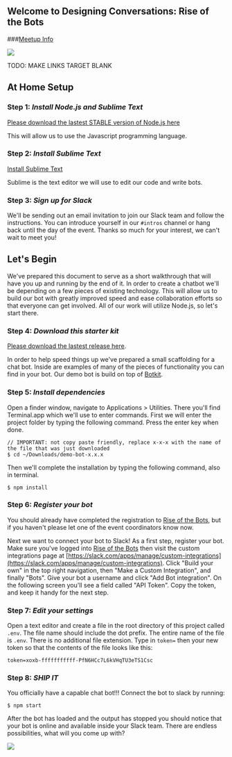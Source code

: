 ## Welcome to Designing Conversations: Rise of the Bots

###[Meetup Info](http://www.meetup.com/Huge-LA/events/228204876/)

![](http://i.giphy.com/osicrp6ErKw9i.gif)

TODO: MAKE LINKS TARGET BLANK

## At Home Setup

### Step 1: *Install Node.js and Sublime Text*

[Please download the lastest STABLE version of Node.js here](https://nodejs.org/en/)

This will allow us to use the Javascript programming language.

### Step 2: *Install Sublime Text*

[Install Sublime Text](http://www.sublimetext.com/)

Sublime is the text editor we will use to edit our code and write bots.

### Step 3: *Sign up for Slack*

We'll be sending out an email invitation to join our Slack team and follow the instructions.
You can introduce yourself in our `#intros` channel or hang back until the day of the event.
Thanks so much for your interest, we can't wait to meet you!


## Let's Begin

We've prepared this document to serve as a short walkthrough that will have you
up and running by the end of it. In order to create a chatbot we'll be depending
on a few pieces of existing technology. This will allow us to build our bot
with greatly improved speed and ease collaboration efforts so that everyone can
get involved. All of our work will utilize Node.js, so let's start there.


### Step 4: *Download this starter kit*

[Please download the lastest release here](https://github.com/davidsicher/demo-bot/releases).

In order to help speed things up we've prepared a small scaffolding for a chat bot.
Inside are examples of many of the pieces of functionality you can find in your
bot. Our demo bot is build on top of [Botkit](https://github.com/howdyai/botkit).

### Step 5: *Install dependencies*

Open a finder window, navigate to Applications > Utilities. There you'll find
Terminal.app which we'll use to enter commands. First we will enter the project
folder by typing the following command. Press the enter key when done.

    // IMPORTANT: not copy paste friendly, replace x-x-x with the name of the file that was just downloaded
    $ cd ~/Downloads/demo-bot-x.x.x

Then we'll complete the installation by typing the following command, also in terminal.

    $ npm install

### Step 6: *Register your bot*

You should already have completed the registration to
[Rise of the Bots](https://riseofthebots.slack.com/), but if you haven't
please let one of the event coordinators know now.

Next we want to connect your bot to Slack! As a first step, register your bot.
Make sure you've logged into
[Rise of the Bots](https://riseofthebots.slack.com/) then visit the custom
integrations page at [https://slack.com/apps/manage/custom-integrations](https://slack.com/apps/manage/custom-integrations).
Click "Build your own" in the top right navigation, then "Make a Custom
Integration", and finally "Bots". Give your bot a username and click "Add Bot
integration". On the following screen you'll see a field called "API Token".
Copy the token, and keep it handy for the next step.

### Step 7: *Edit your settings*

Open a text editor and create a file in the root directory of this project called `.env`.
The file name should include the dot prefix. The entire name of the file is
`.env`. There is no additional file extension. Type in `token=` then your new
token so that the contents of the file looks like this:

    token=xoxb-fffffffffff-PfN6HCc7L6kVHqTU3eTS1Csc

### Step 8: *SHIP IT*

You officially have a capable chat bot!!! Connect the bot to slack by running:

    $ npm start

After the bot has loaded and the output has stopped you should notice that
your bot is online and available inside your Slack team. There are endless
possibilities, what will you come up with?

![](http://i.giphy.com/CDMz3fckRXXDG.gif)
